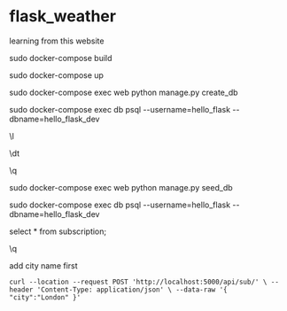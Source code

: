 # flask_weather


learning from this website

sudo docker-compose build

sudo docker-compose up

sudo docker-compose exec web python manage.py create_db

sudo docker-compose exec db psql --username=hello_flask --dbname=hello_flask_dev

\l

\dt

\q

sudo docker-compose exec web python manage.py seed_db

sudo docker-compose exec db psql --username=hello_flask --dbname=hello_flask_dev

select * from subscription;

\q

add city name first 


`curl --location --request POST 'http://localhost:5000/api/sub/' \
--header 'Content-Type: application/json' \
--data-raw '{
    "city":"London"
}'`